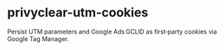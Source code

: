 # privyclear-utm-cookies
Persist UTM parameters and Google Ads GCLID as first‑party cookies via Google Tag Manager.
